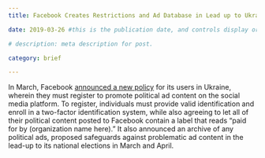 ```yaml
---
title: Facebook Creates Restrictions and Ad Database in Lead up to Ukrainian Elections

date: 2019-03-26 #this is the publication date, and controls display order.

# description: meta description for post.

category: brief

---
```


In March, Facebook [announced a new policy][link] for its users in Ukraine, wherein they must register to promote political ad content on the social media platform. To register, individuals must provide valid identification and enroll in a two-factor identification system, while also agreeing to let all of their political content posted to Facebook contain a label that reads “paid for by (organization name here).” It also announced an archive of any political ads, proposed safeguards against problematic ad content in the lead-up to its national elections in March and April. 

[link]: https://www.facebook.com/business/m/one-sheeters/ads-with-political-content-ukraine?__tn__=-UKH-R
